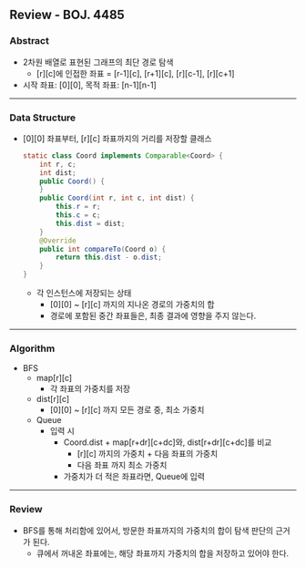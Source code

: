 ## Review - BOJ. 4485

### Abstract

- 2차원 배열로 표현된 그래프의 최단 경로 탐색
  - \[r][c]에 인접한 좌표 = \[r-1][c], \[r+1][c], \[r][c-1], \[r][c+1]
- 시작 좌표: \[0][0], 목적 좌표: \[n-1][n-1]

---

### Data Structure

- \[0][0] 좌표부터, \[r][c] 좌표까지의 거리를 저장할 클래스

  ```java
  static class Coord implements Comparable<Coord> {
      int r, c;
      int dist;
      public Coord() {
      }
      public Coord(int r, int c, int dist) {
          this.r = r;
          this.c = c;
          this.dist = dist;
      }
      @Override
      public int compareTo(Coord o) {
          return this.dist - o.dist;
      }
  }
  ```

  - 각 인스턴스에 저장되는 상태
    - \[0][0] ~ \[r][c] 까지의 지나온 경로의 가중치의 합
    - 경로에 포함된 중간 좌표들은, 최종 결과에 영향을 주지 않는다. 

---

### Algorithm

- BFS
  - map\[r][c]
    - 각 좌표의 가중치를 저장
  - dist\[r][c]
    - \[0][0] ~ \[r][c] 까지 모든 경로 중, 최소 가중치
  - Queue
    - 입력 시
      - Coord.dist + map\[r+dr][c+dc]와, dist\[r+dr][c+dc]를 비교
        - \[r][c] 까지의 가중치 + 다음 좌표의 가중치
        - 다음 좌표 까지 최소 가중치
      - 가중치가 더 적은 좌표라면, Queue에 입력

---

### Review

- BFS를 통해 처리함에 있어서, 방문한 좌표까지의 가중치의 합이 탐색 판단의 근거가 된다. 
  - 큐에서 꺼내온 좌표에는, 해당 좌표까지 가중치의 합을 저장하고 있어야 한다. 